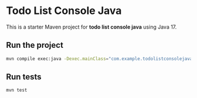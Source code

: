 # Todo List Console Java

This is a starter Maven project for **todo list console java** using Java 17.

## Run the project
```bash
mvn compile exec:java -Dexec.mainClass="com.example.todolistconsolejava.Main"
```

## Run tests
```bash
mvn test
```